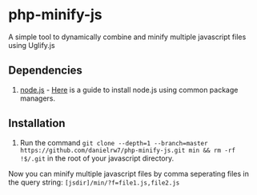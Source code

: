 # php-minify-js
A simple tool to dynamically combine and minify multiple javascript files using Uglify.js

## Dependencies
1. [node.js](https://github.com/joyent/node) - [Here](https://github.com/joyent/node/wiki/installing-node.js-via-package-manager) is a guide to install node.js using common package managers.

## Installation
1. Run the command `git clone --depth=1 --branch=master https://github.com/danielrw7/php-minify-js.git min && rm -rf !$/.git` in the root of your javascript directory.

Now you can minify multiple javascript files by comma seperating files in the query string: `[jsdir]/min/?f=file1.js,file2.js`
